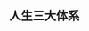 ## 人生三大体系
<!-- - [工作实践体系](https://samyzh.github.io/rat-skill)
- [写作认知体系](https://samyzh.github.io/rat-summ)
- [投资理财体系](https://samyzh.github.io/rat-invest) -->